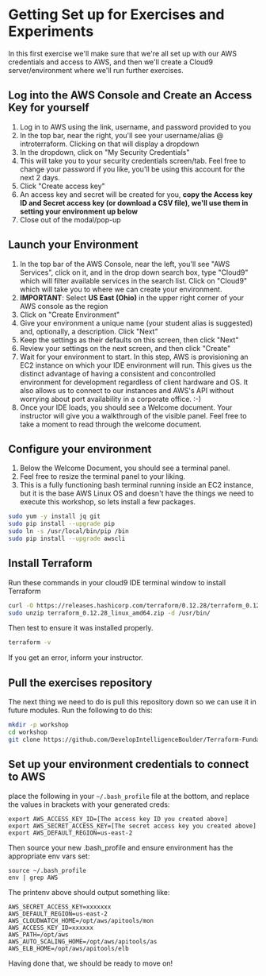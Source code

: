 # Getting Set up for Exercises and Experiments

In this first exercise we'll make sure that we're all set up with our AWS credentials and access to AWS, and then we'll
create a Cloud9 server/environment where we'll run further exercises.

## Log into the AWS Console and Create an Access Key for yourself

1. Log in to AWS using the link, username, and password provided to you
1. In the top bar, near the right, you'll see your username/alias @ introterraform. Clicking on that will display a dropdown
1. In the dropdown, click on "My Security Credentials"
1. This will take you to your security credentials screen/tab. Feel free to change your password if you like, you'll be using this account for the next 2 days.
1. Click "Create access key"
1. An access key and secret will be created for you, **copy the Access key ID and Secret access key (or download a CSV file), we'll use them in setting your environment up below**
1. Close out of the modal/pop-up

## Launch your Environment

1. In the top bar of the AWS Console, near the left, you'll see "AWS Services", click on it, and in the drop down search box, type "Cloud9" which will filter available services in the search list. Click on "Cloud9" which will take you to where we can create your environment.
1. **IMPORTANT**: Select **US East (Ohio)** in the upper right corner of your AWS console as the region
1. Click on "Create Environment"
1. Give your environment a unique name (your student alias is suggested) and, optionally, a description. Click "Next"
1. Keep the settings as their defaults on this screen, then click "Next"
1. Review your settings on the next screen, and then click "Create"
1. Wait for your environment to start. In this step, AWS is provisioning an EC2 instance on which your IDE environment will run. This gives us the distinct advantage of having a consistent and concontrolled environment for development regardless of client hardware and OS. It also allows us to connect to our instances and AWS's API without worrying about port availability in a corporate office. :-)
1. Once your IDE loads, you should see a Welcome document. Your instructor will give you a walkthrough of the visible panel. Feel free to take a moment to read through the welcome document.


## Configure your environment

1. Below the Welcome Document, you should see a terminal panel.
1. Feel free to resize the terminal panel to your liking.
1. This is a fully functioning bash terminal running inside an EC2 instance, but it is the base AWS Linux OS and doesn't have the things we need to execute this workshop, so lets install a few packages.

```bash
sudo yum -y install jq git
sudo pip install --upgrade pip
sudo ln -s /usr/local/bin/pip /bin
sudo pip install --upgrade awscli
```

## Install Terraform

Run these commands in your cloud9 IDE terminal window to install Terraform

```bash
curl -O https://releases.hashicorp.com/terraform/0.12.28/terraform_0.12.28_linux_amd64.zip
sudo unzip terraform_0.12.28_linux_amd64.zip -d /usr/bin/
```

Then test to ensure it was installed properly.

```bash
terraform -v
```

If you get an error, inform your instructor.

## Pull the exercises repository

The next thing we need to do is pull this repository down so we can use it in future modules. Run the following to 
do this:

```bash
mkdir -p workshop
cd workshop
git clone https://github.com/DevelopIntelligenceBoulder/Terraform-Fundamentals/ .
```

## Set up your environment credentials to connect to AWS

place the following in your `~/.bash_profile` file at the bottom, and replace the values in brackets with your generated creds:
```
export AWS_ACCESS_KEY_ID=[The access key ID you created above]
export AWS_SECRET_ACCESS_KEY=[The secret access key you created above]
export AWS_DEFAULT_REGION=us-east-2
```

Then source your new .bash_profile and ensure environment has the appropriate env vars set:
```
source ~/.bash_profile
env | grep AWS
```

The printenv above should output something like:
```
AWS_SECRET_ACCESS_KEY=xxxxxxx
AWS_DEFAULT_REGION=us-east-2
AWS_CLOUDWATCH_HOME=/opt/aws/apitools/mon
AWS_ACCESS_KEY_ID=xxxxxx
AWS_PATH=/opt/aws
AWS_AUTO_SCALING_HOME=/opt/aws/apitools/as
AWS_ELB_HOME=/opt/aws/apitools/elb
```

Having done that, we should be ready to move on!

